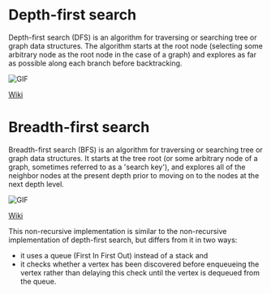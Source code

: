 # Depth-first search

Depth-first search (DFS) is an algorithm for traversing or searching tree or graph data structures. The algorithm starts at the root node (selecting some arbitrary node as the root node in the case of a graph) and explores as far as possible along each branch before backtracking.

![GIF](https://upload.wikimedia.org/wikipedia/commons/thumb/7/7f/Depth-First-Search.gif/440px-Depth-First-Search.gif)

[Wiki](https://en.wikipedia.org/wiki/Depth-first_search)

# Breadth-first search

Breadth-first search (BFS) is an algorithm for traversing or searching tree or graph data structures. It starts at the tree root (or some arbitrary node of a graph, sometimes referred to as a 'search key'), and explores all of the neighbor nodes at the present depth prior to moving on to the nodes at the next depth level.

![GIF](https://upload.wikimedia.org/wikipedia/commons/4/46/Animated_BFS.gif)

[Wiki](https://en.wikipedia.org/wiki/Breadth-first_search)

This non-recursive implementation is similar to the non-recursive implementation of depth-first search, but differs from it in two ways:

- it uses a queue (First In First Out) instead of a stack and
- it checks whether a vertex has been discovered before enqueueing the vertex rather than delaying this check until the vertex is dequeued from the queue.
